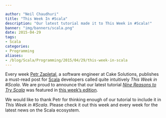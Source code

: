 ```yaml
---

author: "Neil Chaudhuri"
title: "This Week In #Scala"
description: "Our latest tutorial made it to This Week in #Scala!"
banner: "img/banners/scala.png"
date: 2015-04-29
tags:
- Scala
categories: 
- Programming
aliases:
- /blog/Scala/Programming/2015/04/29/this-week-in-scala
---
```


Every week [Petr Zapletal](https://www.linkedin.com/pub/petr-zapletal/4a/965/540), a software engineer at Cake Solutions,
publishes a must-read post for [Scala](/tags/scala) developers called quite intuitively *This Week in #Scala*.
We are proud to announce that our latest tutorial
*[Nine Reasons to Try Scala](/tutorial/Scala/Java/Python/Groovy/Mobile/Android/Web/REST/Architecture/Programming/2015/04/03/nine-reasons-to-try-scala)*
was featured in [this week’s edition](http://www.cakesolutions.net/teamblogs/this-week-in-scala-27/04/2015).

We would like to thank Petr for thinking enough of our tutorial to include it in *This Week in #Scala*. Please check it
out this week and every week for the latest news on the Scala ecosystem.
